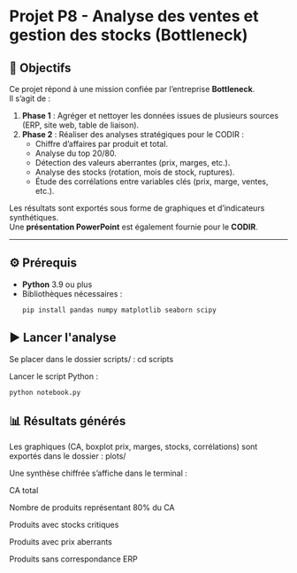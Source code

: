# Projet P8 - Analyse des ventes et gestion des stocks (Bottleneck)

## 🎯 Objectifs
Ce projet répond à une mission confiée par l’entreprise **Bottleneck**.  
Il s’agit de :
1. **Phase 1** : Agréger et nettoyer les données issues de plusieurs sources (ERP, site web, table de liaison).
2. **Phase 2** : Réaliser des analyses stratégiques pour le CODIR :
   - Chiffre d’affaires par produit et total.
   - Analyse du top 20/80.
   - Détection des valeurs aberrantes (prix, marges, etc.).
   - Analyse des stocks (rotation, mois de stock, ruptures).
   - Étude des corrélations entre variables clés (prix, marge, ventes, etc.).

Les résultats sont exportés sous forme de graphiques et d’indicateurs synthétiques.  
Une **présentation PowerPoint** est également fournie pour le **CODIR**.

---

## ⚙️ Prérequis
- **Python** 3.9 ou plus
- Bibliothèques nécessaires :  
  ```bash
  pip install pandas numpy matplotlib seaborn scipy

## ▶️ Lancer l'analyse

Se placer dans le dossier scripts/ :
cd scripts

Lancer le script Python :
 ```bash
python notebook.py
```

## 📊 Résultats générés

Les graphiques (CA, boxplot prix, marges, stocks, corrélations) sont exportés dans le dossier :
plots/

Une synthèse chiffrée s’affiche dans le terminal :

CA total

Nombre de produits représentant 80% du CA

Produits avec stocks critiques

Produits avec prix aberrants

Produits sans correspondance ERP

